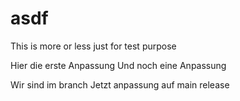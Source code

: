 # asdf
This is more or less just for test purpose

Hier die erste Anpassung
Und noch eine Anpassung

Wir sind im branch
Jetzt anpassung auf main release